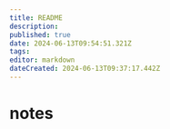 ```yaml
---
title: README
description: 
published: true
date: 2024-06-13T09:54:51.321Z
tags: 
editor: markdown
dateCreated: 2024-06-13T09:37:17.442Z
---
```


# notes

